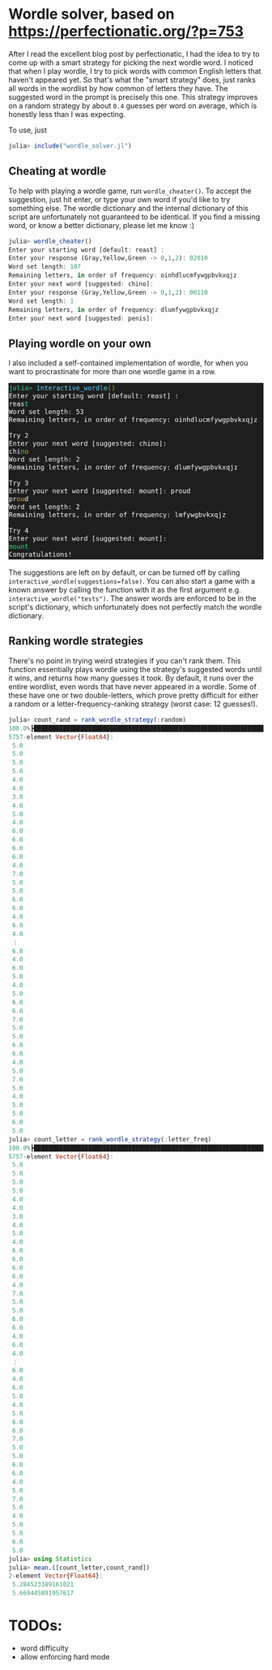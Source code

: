 # Wordle solver, based on https://perfectionatic.org/?p=753

After I read the excellent blog post by perfectionatic, I had the idea to try to come up with a smart strategy for picking the next wordle word.
I noticed that when I play wordle, I try to pick words with common English letters that haven't appeared yet.
So that's what the "smart strategy" does, just ranks all words in the wordlist by how common of letters they have.
The suggested word in the prompt is precisely this one. This strategy improves on a random strategy by about `0.4` guesses per word on average, which is honestly less than I was expecting.


To use, just

```julia
julia> include("wordle_solver.jl")
```

## Cheating at wordle
To help with playing a wordle game, run `wordle_cheater()`. To accept the suggestion, just hit enter, or type your own word if you'd like to try something else.
The wordle dictionary and the internal dictionary of this script are unfortunately not guaranteed to be identical. If you find a missing word, or know a better dictionary, please let me know :)

```julia
julia> wordle_cheater()
Enter your starting word [default: reast] :
Enter your response (Gray,Yellow,Green -> 0,1,2): 02010
Word set length: 107
Remaining letters, in order of frequency: oinhdlucmfywgpbvkxqjz
Enter your next word [suggested: chino]: 
Enter your response (Gray,Yellow,Green -> 0,1,2): 00110
Word set length: 1
Remaining letters, in order of frequency: dlumfywgpbvkxqjz
Enter your next word [suggested: penis]: 
```

## Playing wordle on your own
I also included a self-contained implementation of wordle, for when you want to procrastinate for more than one wordle game in a row.

![Interactive wordle](interactive_wordle.png)


The suggestions are left on by default, or can be turned off by calling `interactive_wordle(suggestions=false)`. You can also start a game with a known answer by calling the function with it as the first argument e.g. `interactive_wordle("tests")`.
The answer words are enforced to be in the script's dictionary, which unfortunately does not perfectly match the wordle dictionary.

## Ranking wordle strategies

There's no point in trying weird strategies if you can't rank them.
This function essentially plays wordle using the strategy's suggested words until it wins, and returns how many guesses it took.
By default, it runs over the entire wordlist, even words that have never appeared in a wordle.
Some of these have one or two double-letters, which prove pretty difficult for either a random or a letter-frequency-ranking strategy (worst case: 12 guesses!).

```julia
julia> count_rand = rank_wordle_strategy(:random)
100.0%┣███████████████████████████████████████████████████████████████████████████████████████████████████████████████████████████████████████████████████████┫ 5.8k/5.8k [00:40<00:00, 256it/s]
5757-element Vector{Float64}:
 5.0
 5.0
 5.0
 5.0
 4.0
 4.0
 3.0
 4.0
 5.0
 4.0
 6.0
 6.0
 6.0
 6.0
 4.0
 7.0
 5.0
 5.0
 6.0
 6.0
 4.0
 6.0
 4.0
 ⋮
 6.0
 4.0
 6.0
 5.0
 4.0
 5.0
 6.0
 6.0
 7.0
 5.0
 5.0
 6.0
 6.0
 4.0
 5.0
 7.0
 5.0
 4.0
 5.0
 5.0
 6.0
 5.0
julia> count_letter = rank_wordle_strategy(:letter_freq)
100.0%┣███████████████████████████████████████████████████████████████████████████████████████████████████████████████████████████████████████████████████████┫ 5.8k/5.8k [01:10<00:00, 83it/s]
5757-element Vector{Float64}:
 5.0
 5.0
 5.0
 5.0
 4.0
 4.0
 3.0
 4.0
 5.0
 4.0
 6.0
 6.0
 6.0
 6.0
 4.0
 7.0
 5.0
 5.0
 6.0
 6.0
 4.0
 6.0
 4.0
 ⋮
 6.0
 4.0
 6.0
 5.0
 4.0
 5.0
 6.0
 6.0
 7.0
 5.0
 5.0
 6.0
 6.0
 4.0
 5.0
 7.0
 5.0
 4.0
 5.0
 5.0
 6.0
 5.0
julia> using Statistics
julia> mean.([count_letter,count_rand])
2-element Vector{Float64}:
 5.284523189161021
 5.669445891957617
```

# TODOs:

  - word difficulty
  - allow enforcing hard mode
